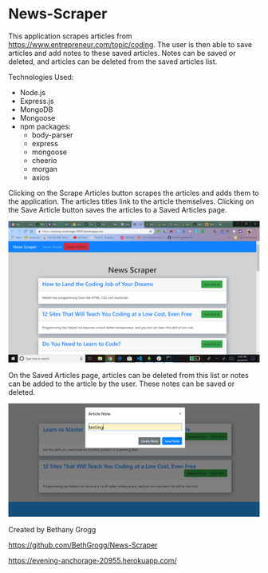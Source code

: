 # News-Scraper

This application scrapes articles from https://www.entrepreneur.com/topic/coding.  The user is then able to save articles and add notes to these saved articles.  Notes can be saved or deleted, and articles can be deleted from the saved articles list.

Technologies Used:
* Node.js
* Express.js
* MongoDB
* Mongoose
* npm packages:
    * body-parser
    * express
    * mongoose
    * cheerio
    * morgan
    * axios

Clicking on the Scrape Articles button scrapes the articles and adds them to the application.  The articles titles link to the article themselves.  Clicking on the Save Article button saves the articles to a Saved Articles page.

![News Scraper](/NewsScraper.png)

On the Saved Articles page, articles can be deleted from this list or notes can be added to the article by the user.  These notes can be saved or deleted.

![News Scraper 2](/NewsScraper2.png)

Created by Bethany Grogg

https://github.com/BethGrogg/News-Scraper

https://evening-anchorage-20955.herokuapp.com/